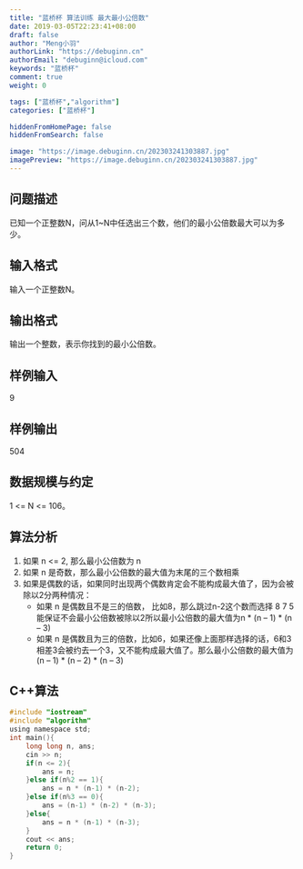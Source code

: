 ```yaml
---
title: "蓝桥杯 算法训练 最大最小公倍数"
date: 2019-03-05T22:23:41+08:00
draft: false
author: "Meng小羽"
authorLink: "https://debuginn.cn"
authorEmail: "debuginn@icloud.com"
keywords: "蓝桥杯"
comment: true
weight: 0

tags: ["蓝桥杯","algorithm"]
categories: ["蓝桥杯"]

hiddenFromHomePage: false
hiddenFromSearch: false

image: "https://image.debuginn.cn/202303241303887.jpg"
imagePreview: "https://image.debuginn.cn/202303241303887.jpg"
---
```


## 问题描述

已知一个正整数N，问从1~N中任选出三个数，他们的最小公倍数最大可以为多少。

## 输入格式

输入一个正整数N。

## 输出格式

输出一个整数，表示你找到的最小公倍数。

## 样例输入

9

## 样例输出

504

## 数据规模与约定

1 <= N <= 106。

## 算法分析

1. 如果 n <= 2, 那么最小公倍数为 n 
2. 如果 n 是奇数，那么最小公倍数的最大值为末尾的三个数相乘 
3. 如果是偶数的话，如果同时出现两个偶数肯定会不能构成最大值了，因为会被除以2分两种情况： 
   - 如果 n 是偶数且不是三的倍数， 比如8，那么跳过n-2这个数而选择 8 7 5 能保证不会最小公倍数被除以2所以最小公倍数的最大值为n * (n – 1) * (n – 3)
   - 如果 n 是偶数且为三的倍数，比如6，如果还像上面那样选择的话，6和3相差3会被约去一个3，又不能构成最大值了。那么最小公倍数的最大值为(n – 1) * (n – 2) * (n – 3)

## C++算法

```c
#include "iostream" 
#include "algorithm"
using namespace std;
int main(){
	long long n, ans;
	cin >> n;
	if(n <= 2){
		ans = n;
	}else if(n%2 == 1){
		ans = n * (n-1) * (n-2);
	}else if(n%3 == 0){
		ans = (n-1) * (n-2) * (n-3);
	}else{
		ans = n * (n-1) * (n-3);
	}
	cout << ans;
	return 0;
}
```